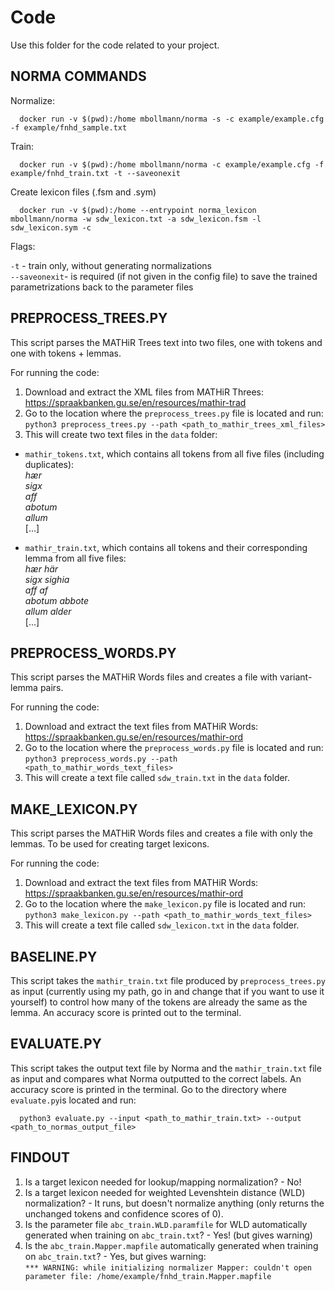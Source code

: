 # Code

Use this folder for the code related to your project.

## NORMA COMMANDS

Normalize:

      docker run -v $(pwd):/home mbollmann/norma -s -c example/example.cfg -f example/fnhd_sample.txt

Train:

      docker run -v $(pwd):/home mbollmann/norma -c example/example.cfg -f example/fnhd_train.txt -t --saveonexit
      
Create lexicon files (.fsm and .sym)

      docker run -v $(pwd):/home --entrypoint norma_lexicon mbollmann/norma -w sdw_lexicon.txt -a sdw_lexicon.fsm -l sdw_lexicon.sym -c
      
Flags:

`-t` - train only, without generating normalizations <br>
`--saveonexit`- is required (if not given in the config file) to save the trained parametrizations back to the parameter files

## PREPROCESS_TREES.PY

This script parses the MATHiR Trees  text into two files, one with tokens and one with tokens + lemmas.

For running the code:
1. Download and extract the XML files from MATHiR Threes: https://spraakbanken.gu.se/en/resources/mathir-trad
2. Go to the location where the `preprocess_trees.py` file is located and run: `python3 preprocess_trees.py --path <path_to_mathir_trees_xml_files>`
3. This will create two text files in the `data` folder:<br>
* `mathir_tokens.txt`, which contains all tokens from all five files (including duplicates): <br>
*hær* <br>
*sigx* <br>
*aff* <br>
*abotum* <br>
*allum* <br>
\[...\] <br>

* `mathir_train.txt`, which contains all tokens and their corresponding lemma from all five files: <br>
*hær	här* <br>
*sigx	sighia* <br>
*aff	af* <br>
*abotum     abbote* <br>
*allum	alder* <br>
\[...\] <br>

## PREPROCESS_WORDS.PY

This script parses the MATHiR Words files and creates a file with variant-lemma pairs.

For running the code:
1. Download and extract the text files from MATHiR Words: https://spraakbanken.gu.se/en/resources/mathir-ord
2. Go to the location where the `preprocess_words.py` file is located and run: `python3 preprocess_words.py --path <path_to_mathir_words_text_files>`
3. This will create a text file called `sdw_train.txt` in the `data` folder.<br>

## MAKE_LEXICON.PY

This script parses the MATHiR Words files and creates a file with only the lemmas. To be used for creating target lexicons.

For running the code:
1. Download and extract the text files from MATHiR Words: https://spraakbanken.gu.se/en/resources/mathir-ord
2. Go to the location where the `make_lexicon.py` file is located and run: `python3 make_lexicon.py --path <path_to_mathir_words_text_files>`
3. This will create a text file called `sdw_lexicon.txt` in the `data` folder.<br>

## BASELINE.PY

This script takes the `mathir_train.txt` file produced by `preprocess_trees.py` as input (currently using my path, go in and change that if you want to use it yourself) to control how many of the tokens are already the same as the lemma. An accuracy score is printed out to the terminal.

## EVALUATE.PY

This script takes the output text file by Norma and the `mathir_train.txt` file as input and compares what Norma outputted to the correct labels. An accuracy score is printed in the terminal. Go to the directory where `evaluate.py`is located and run: 

      python3 evaluate.py --input <path_to_mathir_train.txt> --output <path_to_normas_output_file>

## FINDOUT

1. Is a target lexicon needed for lookup/mapping normalization? - No!
2. Is a target lexicon needed for weighted Levenshtein distance (WLD) normalization? - It runs, but doesn't normalize anything (only returns the unchanged tokens and confidence scores of 0). <br>
3. Is the parameter file `abc_train.WLD.paramfile` for WLD automatically generated when training on `abc_train.txt`? - Yes! (but gives warning)
4. Is the `abc_train.Mapper.mapfile` automatically generated when training on `abc_train.txt`? - Yes, but gives warning: <br>
`*** WARNING: while initializing normalizer Mapper: couldn't open parameter file: /home/example/fnhd_train.Mapper.mapfile`
